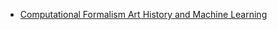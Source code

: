 - [Computational Formalism Art History and Machine Learning](https://mitpress.mit.edu/9780262545648/computational-formalism/)